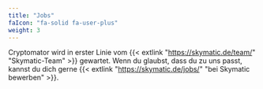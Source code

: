 ```yaml
---
title: "Jobs"
faIcon: "fa-solid fa-user-plus"
weight: 3
---
```


Cryptomator wird in erster Linie vom {{< extlink "https://skymatic.de/team/" "Skymatic-Team" >}} gewartet. Wenn du glaubst, dass du zu uns passt, kannst du dich gerne {{< extlink "https://skymatic.de/jobs/" "bei Skymatic bewerben" >}}.
